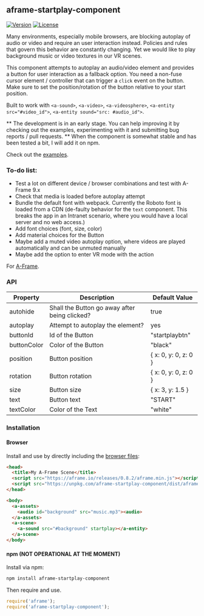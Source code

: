 ## aframe-startplay-component

[![Version](http://img.shields.io/npm/v/aframe-startplay-component.svg?style=flat-square)](https://npmjs.org/package/aframe-startplay-component)
[![License](http://img.shields.io/npm/l/aframe-startplay-component.svg?style=flat-square)](https://npmjs.org/package/aframe-startplay-component)

Many environments, especially mobile browsers, are blocking autoplay of audio or video and require an user interaction instead. Policies and rules that govern this behavior are constantly changing. Yet we would like to play background music or video textures in our VR scenes.

This component attempts to autoplay an audio/video element and provides a button for user interaction as a fallback option. You need a non-fuse cursor element / controller that can trigger a `click` event on the button. Make sure to set the position/rotation of the button relative to your start position. 

Built to work with `<a-sound>`, `<a-video>`, `<a-videosphere>`, `<a-entity src="#video_id">`, `<a-entity sound="src: #audio_id">`.

** The development is in an early stage. You can help improving it by checking out the examples, experimenting with it and submitting bug reports / pull requests. ** When the component is somewhat stable and has been tested a bit, I will add it on npm.

Check out the [examples](examples).

### To-do list:

* Test a lot on different device / browser combinations and test with A-Frame 9.x
* Check that media is loaded before autoplay attempt
* Bundle the default font with webpack. Currently the Roboto font is loaded from a CDN (de-faulty behavior for the `text` component. This breaks the app in an Intranet scenario, where you would have a local server and no web access.)
* Add font choices (font, size, color)
* Add material choices for the Button
* Maybe add a muted video autoplay option, where videos are played automatically and can be unmuted manually
* Maybe add the option to enter VR mode with the action

For [A-Frame](https://aframe.io).

### API

| Property | Description | Default Value |
| -------- | ----------- | ------------- |
| autohide | Shall the Button go away after being clicked? | true |
| autoplay | Attempt to autoplay the element? | yes |
| buttonId | Id of the Button           | "startplaybtn"              |
| buttonColor | Color of the Button            | "black"              |
| position | Button position        | { x: 0, y: 0, z: 0 } |
| rotation | Button rotation        | { x: 0, y: 0, z: 0 } |
| size     | Button size            | { x: 3, y: 1.5 } |
| text     | Button text            | "START" |
| textColor | Color of the Text            | "white"              |

### Installation

#### Browser

Install and use by directly including the [browser files](dist):

```html
<head>
  <title>My A-Frame Scene</title>
  <script src="https://aframe.io/releases/0.8.2/aframe.min.js"></script>
  <script src="https://unpkg.com/aframe-startplay-component/dist/aframe-startplay-component.min.js"></script>
</head>

<body>
  <a-assets>
    <audio id="background" src="music.mp3"><audio>
  </a-assets>
  <a-scene>
    <a-sound src="#background" startplay></a-entity>
  </a-scene>
</body>
```

#### npm (NOT OPERATIONAL AT THE MOMENT)

Install via npm:

```bash
npm install aframe-startplay-component
```

Then require and use.

```js
require('aframe');
require('aframe-startplay-component');
```
